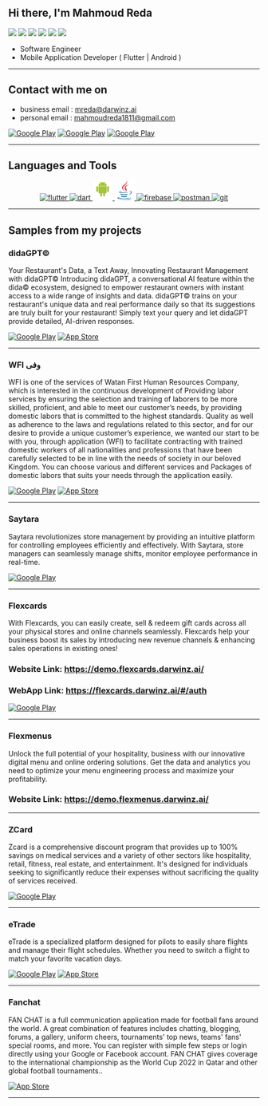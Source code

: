 <h2> Hi there, I'm Mahmoud Reda </h2>


![](https://img.shields.io/badge/Mobile-Engineer-purple)  ![](https://img.shields.io/badge/Flutter-Junior-informational) ![](https://img.shields.io/badge/Dart-Lover-6B9CB0) ![](https://img.shields.io/badge/Android-Developer-green) ![](https://img.shields.io/badge/Java-Lover-yellowgreen) ![](https://img.shields.io/badge/Exp-3+yrs-red)

- Software Engineer
- Mobile Application Developer ( Flutter | Android )
<hr>

<h2> Contact with me on </h2>

- business email : mreda@darwinz.ai
- personal email : mahmoudreda1811@gmail.com


<p><a href="http://Wa.me/201277556432" target="_blank"><img alt="Google Play" src="https://img.shields.io/badge/whatsapp%20-128C7E.svg?style=for-the-badge&logo=whatsapp&logoColor=white" /></a> <a href="[https://www.facebook.com/profile.php?id=100013281158897](https://www.facebook.com/share/15PoV1LBpz/)" target="_blank"><img alt="Google Play" src="https://img.shields.io/badge/Facebook-4267B2.svg?style=for-the-badge&logo=facebook&logoColor=white" /></a> <a href="https://www.linkedin.com/in/mahmoud-reda-11a016209/" target="_blank"><img alt="Google Play" src="https://img.shields.io/badge/linkedin-0077b5.svg?style=for-the-badge&logo=linkedin&logoColor=white" /></a> <p>

<hr>



<h2> Languages and Tools </h2>

<p align="center"> </a> <a href="https://flutter.dev" target="_blank" rel="noreferrer"> <img src="https://www.vectorlogo.zone/logos/flutterio/flutterio-icon.svg" alt="flutter" width="40" height="40"/> </a> <a href="https://dart.dev" target="_blank" rel="noreferrer"> <img src="https://www.vectorlogo.zone/logos/dartlang/dartlang-icon.svg" alt="dart" width="40" height="40"/> </a> <a href="https://developer.android.com" target="_blank" rel="noreferrer"> <img src="https://raw.githubusercontent.com/devicons/devicon/master/icons/android/android-original-wordmark.svg" alt="android" width="40" height="40"/> <a href="https://www.java.com" target="_blank" rel="noreferrer"> <img src="https://raw.githubusercontent.com/devicons/devicon/master/icons/java/java-original.svg" alt="java" width="40" height="40"/> </a> <a href="https://firebase.google.com/" target="_blank" rel="noreferrer"> <img src="https://www.vectorlogo.zone/logos/firebase/firebase-icon.svg" alt="firebase" width="40" height="40"/> </a> <a href="https://postman.com" target="_blank" rel="noreferrer"> <img src="https://www.vectorlogo.zone/logos/getpostman/getpostman-icon.svg" alt="postman" width="40" height="40"/> </a> <a href="https://git-scm.com/" target="_blank" rel="noreferrer"> <img src="https://www.vectorlogo.zone/logos/git-scm/git-scm-icon.svg" alt="git" width="40" height="40"/> </a> </p>

<hr>

<h2> Samples from my projects </h2>


### didaGPT©
Your Restaurant's Data, a Text Away,
Innovating Restaurant Management with didaGPT© 
Introducing didaGPT, a conversational AI feature within the dida© ecosystem, designed to empower restaurant owners with instant access to a wide range of insights and data. 
didaGPT© trains on your restaurant's unique data and real performance daily so that its suggestions are truly built for your restaurant! Simply text your query and let didaGPT provide detailed, AI-driven responses.

<p><a href="https://play.google.com/store/apps/details?id=darwinz.ai.didagpt3" target="_blank"><img alt="Google Play" src="https://img.shields.io/badge/Get%20it%20on%20google%20play-blue.svg?style=for-the-badge&logo=google-play" /></a>  <a href="https://apps.apple.com/us/app/didagpt/id6477492861" target="_blank"><img alt="App Store" src="https://img.shields.io/badge/Get%20it%20on%20app%20store-black.svg?style=for-the-badge&logo=app-store&logoColor=white" /></a><p>

<hr>

### WFI وفى
WFI is one of the services of Watan First Human Resources Company, which is interested in the continuous development of Providing labor services by ensuring the selection and training of laborers to be more skilled, proficient, and able to meet our customer’s needs, by providing domestic labors that is committed to the highest standards. Quality as well as adherence to the laws and regulations related to this sector, and for our desire to provide a unique customer’s experience, we wanted our start to be with you, through application (WFI) to facilitate contracting with trained domestic workers of all nationalities and professions that have been carefully selected to be in line with the needs of society in our beloved Kingdom. You can choose various and different services and Packages of domestic labors that suits your needs through the application easily.

<p><a href="https://play.google.com/store/apps/details?id=watan.app.wfi" target="_blank"><img alt="Google Play" src="https://img.shields.io/badge/Get%20it%20on%20google%20play-blue.svg?style=for-the-badge&logo=google-play" /></a>  <a href="https://apps.apple.com/eg/app/wfi-%D9%88%D9%81%D9%8A/id6443803109" target="_blank"><img alt="App Store" src="https://img.shields.io/badge/Get%20it%20on%20app%20store-black.svg?style=for-the-badge&logo=app-store&logoColor=white" /></a><p>
 
<hr>


### Saytara
Saytara revolutionizes store management by providing an intuitive platform for controlling employees efficiently and effectively. With Saytara, store managers can seamlessly manage shifts, monitor employee performance in real-time.

<p><a href="[https://play.google.com/store/apps/details?id=watan.app.wfi](https://play.google.com/store/apps/details?id=darwinz.ai.saytara.saytara)" target="_blank"><img alt="Google Play" src="https://img.shields.io/badge/Get%20it%20on%20google%20play-blue.svg?style=for-the-badge&logo=google-play" /></a> <p>
 
<hr>


### Flexcards
With Flexcards, you can easily create, sell & redeem gift cards across all your physical stores and online channels seamlessly. 
Flexcards help your business boost its sales by introducing new revenue channels & enhancing sales operations in existing ones!

### Website Link:  https://demo.flexcards.darwinz.ai/
### WebApp Link:  https://flexcards.darwinz.ai/#/auth
<p><a href="https://play.google.com/store/apps/details?id=darwinz.ai.flexcard" target="_blank"><img alt="Google Play" src="https://img.shields.io/badge/Get%20it%20on%20google%20play-blue.svg?style=for-the-badge&logo=google-play" /></a> <p>
 
<hr>


### Flexmenus
Unlock the full potential of your hospitality, business with our innovative digital menu and online ordering solutions.
Get the data and analytics you need to optimize your menu engineering process and maximize your profitability.

### Website Link:  https://demo.flexmenus.darwinz.ai/
 
<hr>

### ZCard
Zcard is a comprehensive discount program that provides up to 100% savings on medical services and a variety of other sectors like hospitality, retail, fitness, real estate, and entertainment. It's designed for individuals seeking to significantly reduce their expenses without sacrificing the quality of services received.

<p><a href="https://play.google.com/store/apps/details?id=zcard.app.zcard" target="_blank"><img alt="Google Play" src="https://img.shields.io/badge/Get%20it%20on%20google%20play-blue.svg?style=for-the-badge&logo=google-play" /></a> <p>
 
<hr>


### eTrade
eTrade is a specialized platform designed for pilots to easily share flights and manage their flight schedules. Whether you need to switch a flight 
to match your favorite vacation days.  

<p><a href="[https://play.google.com/store/apps/details?id=com.receety.receety](https://play.google.com/store/apps/details?id=com.travel.travel_system)" target="_blank"><img alt="Google Play" src="https://img.shields.io/badge/Get%20it%20on%20google%20play-blue.svg?style=for-the-badge&logo=google-play" /></a>  <a href="[https://apps.apple.com/app/receety/id6448748611](https://apps.apple.com/sa/app/etrade-flights/id6657992029)" target="_blank"><img alt="App Store" src="https://img.shields.io/badge/Get%20it%20on%20app%20store-black.svg?style=for-the-badge&logo=app-store&logoColor=white" /></a><p>
 
<hr>


### Fanchat
FAN CHAT is a full communication application made for football fans around the world.
A great combination of features includes chatting, blogging, forums, a gallery, uniform cheers, tournaments' top news, teams' fans' special rooms, and more.
You can register with simple few steps or login directly using your Google or Facebook account.
FAN CHAT gives coverage to the international championship as the World Cup 2022 in Qatar and other global football tournaments..
<p><a href="[https://apps.apple.com/app/gas-plus/id1662697146](https://apps.apple.com/eg/app/soccer-fanchat/id6444244207)" target="_blank"><img alt="App Store" src="https://img.shields.io/badge/Get%20it%20on%20app%20store-black.svg?style=for-the-badge&logo=app-store&logoColor=white" /></a><p>
 
<hr>
